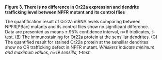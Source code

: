 **Figure 3. There is no difference in Or22a expression and dendrite trafficking level between NPFR mutant and its control flies**

The quantification result of Or22a mRNA levels comparing between NPFR[PBac] mutants and its control flies show no significant difference. Data are presented as means ± 95% confidence interval, n=6 triplicates, t-test. (B) The immunostaining for Or22a protein at the sensillar dendrites. (C) The quantified result for stained Or22a protein at the sensillar dendrites show no OR trafficking defect in NPFR mutant. _Whiskers indicate minimum and maximum values, n=19 sensilla, t-test._